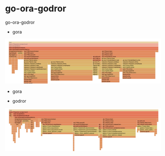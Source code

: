 # go-ora-godror
go-ora-godror



- gora

![images](./gora.png)

- gora

- godror


![images](./godror.png)

